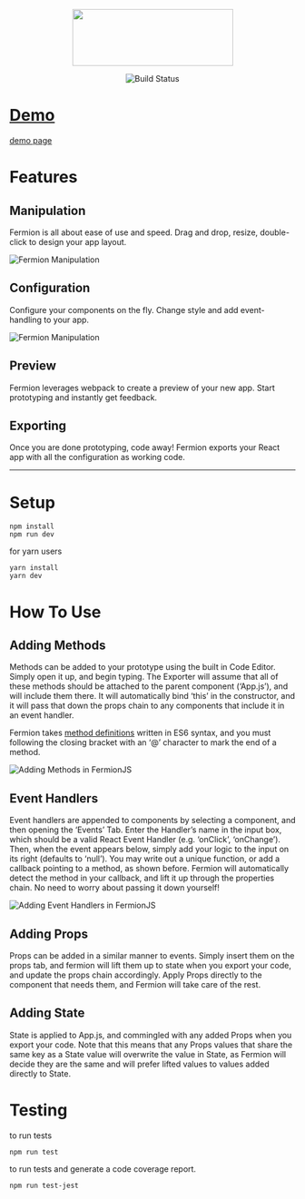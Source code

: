 <p align='center'><img height ='100' width='283' src="https://github.com/FermORG/fermorg.github.io/blob/master/assets/images/logo1.png?raw=true" /></p>


<p align='center'>
<img src="https://travis-ci.org/FermORG/FermionJS.svg?branch=master" alt="Build Status" /></a>
<a href="https://travis-ci.org/FermORG/FermionJS">
</p>

# Demo

[demo page](http://www.fermionjs.io/features.html)

# Features

 ## Manipulation ##

Fermion is all about ease of use and speed. Drag and drop, resize, double-click to design your app layout.

<img src="https://raw.githubusercontent.com/FermORG/fermorg.github.io/master/assets/images/manipulation.gif" alt="Fermion Manipulation" />

## Configuration ##

Configure your components on the fly. Change style and add event-handling to your app.

<img src="https://github.com/FermORG/fermorg.github.io/blob/master/assets/images/config.gif?raw=true" alt="Fermion Manipulation" />

## Preview ##

Fermion leverages webpack to create a preview of your new app. Start prototyping and instantly get feedback.

## Exporting ##

Once you are done prototyping, code away! Fermion exports your React app with all the configuration as working code.

---

# Setup

```
npm install
npm run dev
```
for yarn users
```
yarn install
yarn dev
```

# How To Use

## Adding Methods

Methods can be added to your prototype using the built in Code Editor. Simply open it up, and begin typing. The Exporter will assume that all of these methods should be attached to the parent component (‘App.js’), and will include them there. It will automatically bind ‘this’ in the constructor, and it will pass that down the props chain to any components that include it in an event handler.

Fermion takes [method definitions](https://developer.mozilla.org/en-US/docs/Web/JavaScript/Reference/Functions/Method_definitions) written in ES6 syntax, and you must following the closing bracket with an ‘@’ character to mark the end of a method.

<img src="https://github.com/FermORG/fermorg.github.io/blob/master/assets/images/methods.png?raw=true" alt="Adding Methods in FermionJS">

## Event Handlers

Event handlers are appended to components by selecting a component, and then opening the ‘Events’ Tab. Enter the Handler’s name in the input box, which should be a valid React Event Handler (e.g. ‘onClick’, ‘onChange’). Then, when the event appears below, simply add your logic to the input on its right (defaults to ‘null’). You may write out a unique function, or add a callback pointing to a method, as shown before. Fermion will automatically detect the method in your callback, and lift it up through the properties chain. No need to worry about passing it down yourself!

<img src="https://github.com/FermORG/fermorg.github.io/blob/master/assets/images/events.png?raw=true" alt="Adding Event Handlers in FermionJS" />

## Adding Props

Props can be added in a similar manner to events. Simply insert them on the props tab, and fermion will lift them up to state when you export your code, and update the props chain accordingly. Apply Props directly to the component that needs them, and Fermion will take care of the rest.

## Adding State

State is applied to App.js, and commingled with any added Props when you export your code. Note that this means that any Props values that share the same key as a State value will overwrite the value in State, as Fermion will decide they are the same and will prefer lifted values to values added directly to State.

# Testing

to run tests
```
npm run test
```
to run tests and generate a code coverage report.
```
npm run test-jest
```
